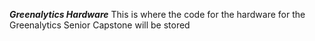 ***Greenalytics Hardware***
This is where the code for the hardware for the Greenalytics Senior Capstone will be stored
